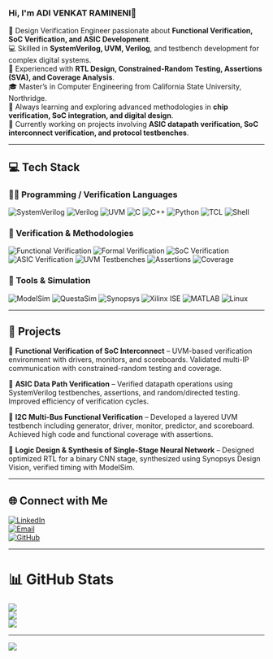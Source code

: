 ### Hi, I'm ADI VENKAT RAMINENI👋  

🔧 Design Verification Engineer passionate about **Functional Verification, SoC Verification, and ASIC Development**.  
💻 Skilled in **SystemVerilog, UVM, Verilog**, and testbench development for complex digital systems.  
🚀 Experienced with **RTL Design, Constrained-Random Testing, Assertions (SVA), and Coverage Analysis**.  
🎓 Master’s in Computer Engineering from California State University, Northridge.  
🌱 Always learning and exploring advanced methodologies in **chip verification, SoC integration, and digital design**.  
💬 Currently working on projects involving **ASIC datapath verification, SoC interconnect verification, and protocol testbenches**.  

---

## 💻 Tech Stack  

### 🧑‍💻 Programming / Verification Languages  
![SystemVerilog](https://img.shields.io/badge/SystemVerilog-blue?style=flat-square&logo=verilog&logoColor=white) ![Verilog](https://img.shields.io/badge/Verilog-orange?style=flat-square&logo=verilog&logoColor=white) ![UVM](https://img.shields.io/badge/UVM-green?style=flat-square&logo=verification&logoColor=white) ![C](https://img.shields.io/badge/C-00599C?style=flat-square&logo=c&logoColor=white) ![C++](https://img.shields.io/badge/C++-00599C?style=flat-square&logo=cplusplus&logoColor=white) ![Python](https://img.shields.io/badge/Python-3670A0?style=flat-square&logo=python&logoColor=ffdd54) ![TCL](https://img.shields.io/badge/TCL-lightgrey?style=flat-square) ![Shell](https://img.shields.io/badge/Shell_Scripting-black?style=flat-square&logo=gnu-bash&logoColor=white)  

### 🏢 Verification & Methodologies  
![Functional Verification](https://img.shields.io/badge/Functional%20Verification-red?style=flat-square) ![Formal Verification](https://img.shields.io/badge/Formal%20Verification-lightblue?style=flat-square) ![SoC Verification](https://img.shields.io/badge/SoC%20Verification-orange?style=flat-square) ![ASIC Verification](https://img.shields.io/badge/ASIC%20Verification-darkgreen?style=flat-square) ![UVM Testbenches](https://img.shields.io/badge/UVM%20Testbenches-purple?style=flat-square) 
![Assertions](https://img.shields.io/badge/SystemVerilog%20Assertions-yellow?style=flat-square) ![Coverage](https://img.shields.io/badge/Functional%20&%20Code%20Coverage-brightgreen?style=flat-square)  

### 🧰 Tools & Simulation  
![ModelSim](https://img.shields.io/badge/ModelSim-blue?style=flat-square) ![QuestaSim](https://img.shields.io/badge/QuestaSim-darkblue?style=flat-square) ![Synopsys](https://img.shields.io/badge/Synopsys%20DesignVision-purple?style=flat-square) ![Xilinx ISE](https://img.shields.io/badge/Xilinx%20ISE-red?style=flat-square) ![MATLAB](https://img.shields.io/badge/MATLAB-orange?style=flat-square) ![Linux](https://img.shields.io/badge/Linux-black?style=flat-square&logo=linux)  

---

## 🌟 Projects  

🔹 **Functional Verification of SoC Interconnect** – UVM-based verification environment with drivers, monitors, and scoreboards. Validated multi-IP communication with constrained-random testing and coverage.  

🔹 **ASIC Data Path Verification** – Verified datapath operations using SystemVerilog testbenches, assertions, and random/directed testing. Improved efficiency of verification cycles.  

🔹 **I2C Multi-Bus Functional Verification** – Developed a layered UVM testbench including generator, driver, monitor, predictor, and scoreboard. Achieved high code and functional coverage with assertions.  

🔹 **Logic Design & Synthesis of Single-Stage Neural Network** – Designed optimized RTL for a binary CNN stage, synthesized using Synopsys Design Vision, verified timing with ModelSim.  

---

## 🌐 Connect with Me  

[![LinkedIn](https://img.shields.io/badge/LinkedIn-%230077B5.svg?logo=linkedin&logoColor=white)](www.linkedin.com/in/vramineni131)  
[![Email](https://img.shields.io/badge/Email-D14836?logo=gmail&logoColor=white)](mailto:ramineni131@gmail.com)  
[![GitHub](https://img.shields.io/badge/GitHub-black?logo=github&logoColor=white)](https://github.com/ADIVENKATRAMINENI)  

---

# 📊 GitHub Stats  

![](https://github-readme-stats.vercel.app/api?username=YOUR-GITHUB&theme=dark&hide_border=false&include_all_commits=false&count_private=false)  
![](https://github-readme-streak-stats.herokuapp.com/?user=YOUR-GITHUB&theme=dark&hide_border=false)  
![](https://github-readme-stats.vercel.app/api/top-langs/?username=YOUR-GITHUB&theme=dark&hide_border=false&include_all_commits=false&count_private=false&layout=compact)  

---

[![](https://visitcount.itsvg.in/api?id=YOUR-GITHUB&icon=0&color=0)](https://visitcount.itsvg.in)  

<!-- Created with GPRM template and customized for Design Verification Engineer profile -->
